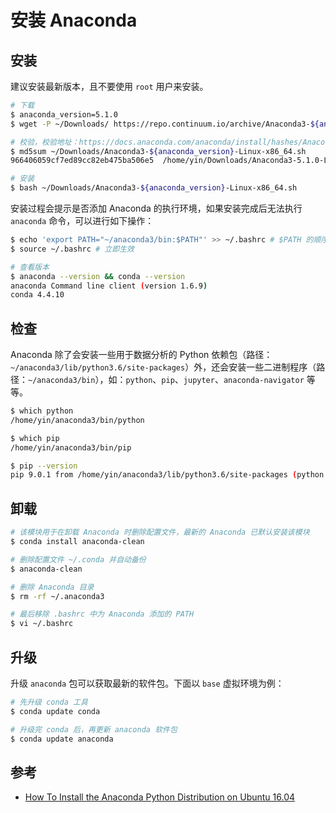 # 安装 Anaconda

## 安装

建议安装最新版本，且不要使用 `root` 用户来安装。

```bash
# 下载
$ anaconda_version=5.1.0
$ wget -P ~/Downloads/ https://repo.continuum.io/archive/Anaconda3-${anaconda_version}-Linux-x86_64.sh

# 校验，校验地址：https://docs.anaconda.com/anaconda/install/hashes/Anaconda3-${anaconda_version}-Linux-x86_64.sh-hash
$ md5sum ~/Downloads/Anaconda3-${anaconda_version}-Linux-x86_64.sh
966406059cf7ed89cc82eb475ba506e5  /home/yin/Downloads/Anaconda3-5.1.0-Linux-x86_64.sh

# 安装
$ bash ~/Downloads/Anaconda3-${anaconda_version}-Linux-x86_64.sh
```

安装过程会提示是否添加 Anaconda 的执行环境，如果安装完成后无法执行 `anaconda` 命令，可以进行如下操作：

```bash
$ echo 'export PATH="~/anaconda3/bin:$PATH"' >> ~/.bashrc # $PATH 的顺序一定要在 anaconda 之后
$ source ~/.bashrc # 立即生效

# 查看版本
$ anaconda --version && conda --version
anaconda Command line client (version 1.6.9)
conda 4.4.10
```

## 检查

Anaconda 除了会安装一些用于数据分析的 Python 依赖包（路径：`~/anaconda3/lib/python3.6/site-packages`）外，还会安装一些二进制程序（路径：`~/anaconda3/bin`），如：`python`、`pip`、`jupyter`、`anaconda-navigator` 等等。

```bash
$ which python
/home/yin/anaconda3/bin/python

$ which pip
/home/yin/anaconda3/bin/pip

$ pip --version
pip 9.0.1 from /home/yin/anaconda3/lib/python3.6/site-packages (python 3.6)
```

## 卸载

```bash
# 该模块用于在卸载 Anaconda 时删除配置文件，最新的 Anaconda 已默认安装该模块
$ conda install anaconda-clean

# 删除配置文件 ~/.conda 并自动备份
$ anaconda-clean

# 删除 Anaconda 目录
$ rm -rf ~/.anaconda3

# 最后移除 .bashrc 中为 Anaconda 添加的 PATH
$ vi ~/.bashrc
```

## 升级

升级 `anaconda` 包可以获取最新的软件包。下面以 `base` 虚拟环境为例：

```bash
# 先升级 conda 工具
$ conda update conda

# 升级完 conda 后，再更新 anaconda 软件包
$ conda update anaconda
```

## 参考

* [How To Install the Anaconda Python Distribution on Ubuntu 16.04](https://www.digitalocean.com/community/tutorials/how-to-install-the-anaconda-python-distribution-on-ubuntu-16-04)